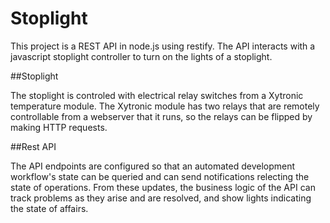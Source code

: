 Stoplight
===========

This project is a REST API in node.js using restify. The API interacts with a javascript stoplight controller to turn on the lights of a stoplight.

##Stoplight

The stoplight is controled with electrical relay switches from a Xytronic temperature module. The Xytronic module has two relays that are remotely controllable from a webserver that it runs, so the relays can be flipped by making HTTP requests. 

##Rest API

The API endpoints are configured so that an automated development workflow's state can be queried and can send notifications relecting the state of operations. From these updates, the business logic of the API can track problems as they arise and are resolved, and show lights indicating the state of affairs. 

